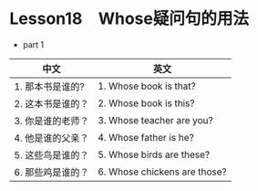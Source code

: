 # Lesson18　Whose疑问句的用法

- part 1

| 中文              | 英文                        |
| ----------------- | --------------------------- |
| 1. 那本书是谁的?  | 1. Whose book is that?      |
| 2. 这本书是谁的？ | 2. Whose book is this?      |
| 3. 你是谁的老师？ | 3. Whose teacher are you?  |
| 4. 他是谁的父亲？ | 4. Whose father is he?      |
| 5. 这些鸟是谁的？ | 5. Whose birds are these?    |
| 6. 那些鸡是谁的？ | 6. Whose chickens are those? |
